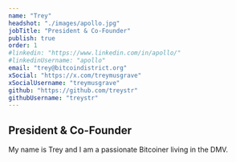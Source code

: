 ```yaml
---
name: "Trey"
headshot: "./images/apollo.jpg"
jobTitle: "President & Co-Founder"
publish: true
order: 1
#linkedin: "https://www.linkedin.com/in/apollo/"
#linkedinUsername: "apollo"
email: "trey@bitcoindistrict.org"
xSocial: "https://x.com/treymusgrave"
xSocialUsername: "treymusgrave"
github: "https://github.com/treystr"
githubUsername: "treystr"
---
```


## President & Co-Founder

My name is Trey and I am a passionate Bitcoiner living in the DMV.  
